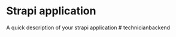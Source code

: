 # Strapi application

A quick description of your strapi application
#   t e c h n i c i a n b a c k e n d  
 